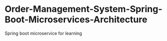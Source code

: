 # Order-Management-System-Spring-Boot-Microservices-Architecture
Spring boot microservice for learning
